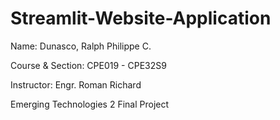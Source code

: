 # Streamlit-Website-Application

Name: Dunasco, Ralph Philippe C.

Course & Section: CPE019 - CPE32S9

Instructor: Engr. Roman Richard

Emerging Technologies 2 Final Project
